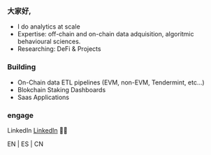 ### 大家好,

- I do analytics at scale 
- Expertise: off-chain and on-chain data adquisition, algoritmic behavioural sciences.
- Researching: DeFi & Projects

### Building
  - On-Chain data ETL pipelines (EVM, non-EVM, Tendermint, etc...)
  - Blokchain Staking Dashboards
  - Saas Applications

### engage
LinkedIn [LinkedIn](https://linkedin.com/in/saul-martin) 🕴🏼

EN | ES | CN 


<!---
samtin0x/samtin0x is a ✨ special ✨ repository because its `README.md` (this file) appears on your GitHub profile.
You can click the Preview link to take a look at your changes.
--->


